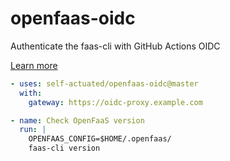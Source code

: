 # openfaas-oidc

Authenticate the faas-cli with GitHub Actions OIDC

[Learn more](https://actuated.dev/blog/oidc-proxy-for-openfaas)

```yaml
- uses: self-actuated/openfaas-oidc@master
  with: 
    gateway: https://oidc-proxy.example.com

- name: Check OpenFaaS version
  run: |
    OPENFAAS_CONFIG=$HOME/.openfaas/
    faas-cli version
```
